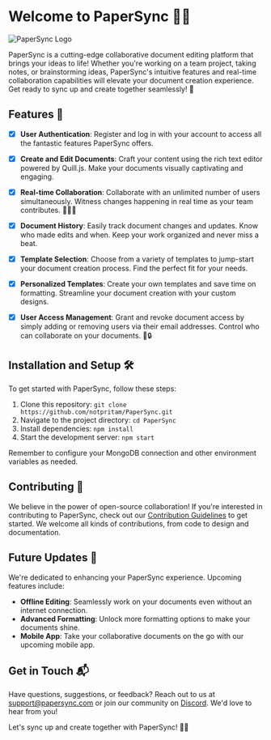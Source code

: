 # Welcome to PaperSync 📄✨

![PaperSync Logo]()

PaperSync is a cutting-edge collaborative document editing platform that brings your ideas to life! Whether you're working on a team project, taking notes, or brainstorming ideas, PaperSync's intuitive features and real-time collaboration capabilities will elevate your document creation experience. Get ready to sync up and create together seamlessly! 🚀

## Features 🌟

- [x] **User Authentication**: Register and log in with your account to access all the fantastic features PaperSync offers.

- [x] **Create and Edit Documents**: Craft your content using the rich text editor powered by Quill.js. Make your documents visually captivating and engaging.

- [x] **Real-time Collaboration**: Collaborate with an unlimited number of users simultaneously. Witness changes happening in real time as your team contributes. 👥👥👥

- [x] **Document History**: Easily track document changes and updates. Know who made edits and when. Keep your work organized and never miss a beat.

- [x] **Template Selection**: Choose from a variety of templates to jump-start your document creation process. Find the perfect fit for your needs.

- [x] **Personalized Templates**: Create your own templates and save time on formatting. Streamline your document creation with your custom designs.

- [x] **User Access Management**: Grant and revoke document access by simply adding or removing users via their email addresses. Control who can collaborate on your documents. 📧🔒

## Installation and Setup 🛠️

To get started with PaperSync, follow these steps:

1. Clone this repository: `git clone https://github.com/notpritam/PaperSync.git`
2. Navigate to the project directory: `cd PaperSync`
3. Install dependencies: `npm install`
4. Start the development server: `npm start`

Remember to configure your MongoDB connection and other environment variables as needed.

## Contributing 🤝

We believe in the power of open-source collaboration! If you're interested in contributing to PaperSync, check out our [Contribution Guidelines](link_to_contribution_guidelines) to get started. We welcome all kinds of contributions, from code to design and documentation.

## Future Updates 🚧

We're dedicated to enhancing your PaperSync experience. Upcoming features include:
- **Offline Editing**: Seamlessly work on your documents even without an internet connection.
- **Advanced Formatting**: Unlock more formatting options to make your documents shine.
- **Mobile App**: Take your collaborative documents on the go with our upcoming mobile app.

## Get in Touch 📬

Have questions, suggestions, or feedback? Reach out to us at support@papersync.com or join our community on [Discord](link_to_discord_server). We'd love to hear from you!

Let's sync up and create together with PaperSync! 🎉📝
